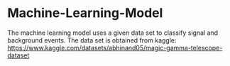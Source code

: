 # Machine-Learning-Model
The machine learning model uses a given data set to classify signal and background events. The data set is obtained from kaggle: https://www.kaggle.com/datasets/abhinand05/magic-gamma-telescope-dataset
